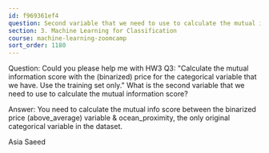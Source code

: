 ```yaml
---
id: f969361ef4
question: Second variable that we need to use to calculate the mutual information score
section: 3. Machine Learning for Classification
course: machine-learning-zoomcamp
sort_order: 1180
---
```


Question: Could you please help me with HW3 Q3: "Calculate the mutual information score with the (binarized) price for the categorical variable that we have. Use the training set only." What is the second variable that we need to use to calculate the mutual information score?

Answer: You need to calculate the mutual info score between the binarized price (above_average) variable & ocean_proximity, the only original categorical variable in the dataset.

Asia Saeed


